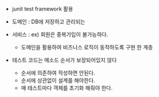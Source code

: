- junit test framework 활용
- 도메인 : DB에 저장하고 관리되는
- 서비스 : ex) 회원은 중복가입이 불가능하다.
    - 도메인을 활용하여 비즈니스 로직이 동작하도록 구현 한 계층
    

- 테스트 코드는 메소드 순서가 보장되어있지 않다
  - 순서에 의존하여 작성하면 안된다.
  - 순서에 상관없이 설계를 해야한다.  
  - 매 테스트마다 객체를 초기화 해줘야 한다.
    